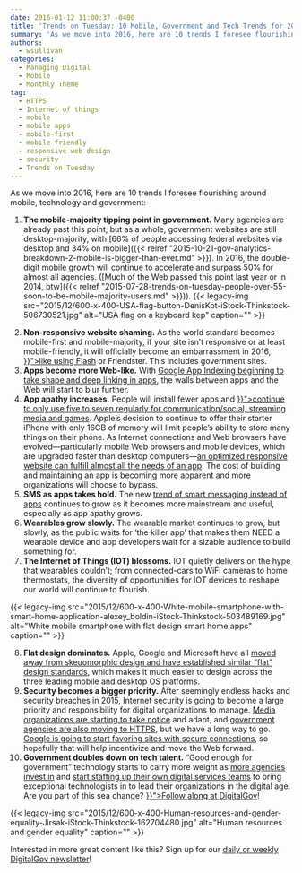 ```yaml
---
date: 2016-01-12 11:00:37 -0400
title: 'Trends on Tuesday: 10 Mobile, Government and Tech Trends for 2016'
summary: 'As we move into 2016, here are 10 trends I foresee flourishing around mobile, technology and government: The mobile-majority tipping point in government. Many agencies are already past this point, but as a whole, government websites are still desktop-majority, with 66% of people accessing federal websites via desktop and 34% on mobile. In 2016, the double-digit mobile'
authors:
  - wsullivan
categories:
  - Managing Digital
  - Mobile
  - Monthly Theme
tag:
  - HTTPS
  - Internet of things
  - mobile
  - mobile apps
  - mobile-first
  - mobile-friendly
  - responsive web design
  - security
  - Trends on Tuesday
---
```


As we move into 2016, here are 10 trends I foresee flourishing around mobile, technology and government:

  1. **The mobile-majority tipping point in government.** Many agencies are already past this point, but as a whole, government websites are still desktop-majority, with [66% of people accessing federal websites via desktop and 34% on mobile]({{< relref "2015-10-21-gov-analytics-breakdown-2-mobile-is-bigger-than-ever.md" >}}). In 2016, the double-digit mobile growth will continue to accelerate and surpass 50% for almost all agencies. ([Much of the Web passed this point last year or in 2014, btw]({{< relref "2015-07-28-trends-on-tuesday-people-over-55-soon-to-be-mobile-majority-users.md" >}})). {{< legacy-img src="2015/12/600-x-400-USA-flag-button-DenisKot-iStock-Thinkstock-506730521.jpg" alt="USA flag on a keyboard kep" caption="" >}} 

<ol start="2" type="1">
  <li>
    <b>Non-responsive website shaming.</b> As the world standard becomes mobile-first and mobile-majority, if your site isn’t responsive or at least mobile-friendly, it will officially become an embarrassment in 2016, <a href="{{< relref "2015-12-08-trends-on-tuesday-adobe-moves-beyond-flash.md" >}}">like using Flash</a> or Friendster. This includes government sites.
  </li>
  <li>
    <b>Apps become more Web-like.</b> With <a href="http://www.webpronews.com/google-updates-app-indexing-docs-2015-12/">Google App Indexing beginning to take shape and deep linking in apps</a>, the walls between apps and the Web will start to blur further.
  </li>
  <li>
    <b>App apathy increases.</b> People will install fewer apps and <a href="{{< relref "2015-10-27-trends-on-tuesday-users-spend-most-of-their-time-in-social-apps.md" >}}">continue to only use five to seven regularly for communication/social, streaming media and games</a>. Apple’s decision to continue to offer their starter iPhone with only 16GB of memory will limit people’s ability to store many things on their phone. As Internet connections and Web browsers have evolved—particularly mobile Web browsers and mobile devices, which are upgraded faster than desktop computers—<a href="https://medium.com/inside-birdly/why-you-shouldn-t-bother-creating-a-mobile-app-328af62fe0e5#.1r1l50in3">an optimized responsive website can fulfill almost all the needs of an app</a>. The cost of building and maintaining an app is becoming more apparent and more organizations will choose to bypass.
  </li>
  <li>
    <b>SMS as apps takes hold.</b> The new <a href="https://www.producthunt.com/@thinker/collections/sms-text-assistant-services">trend of smart messaging instead of apps</a> continues to grow as it becomes more mainstream and useful, especially as app apathy grows.
  </li>
  <li>
    <b>Wearables grow slowly.</b> The wearable market continues to grow, but slowly, as the public waits for ‘the killer app’ that makes them NEED a wearable device and app developers wait for a sizable audience to build something for.
  </li>
  <li>
    <b>The Internet of Things (IOT) blossoms.</b> IOT quietly delivers on the hype that wearables couldn’t; from connected-cars to WiFi cameras to home thermostats, the diversity of opportunities for IOT devices to reshape our world will continue to flourish.
  </li>
</ol> {{< legacy-img src="2015/12/600-x-400-White-mobile-smartphone-with-smart-home-application-alexey_boldin-iStock-Thinkstock-503489169.jpg" alt="White mobile smartphone with flat design smart home apps" caption="" >}} 

<ol start="8" type="1">
  <li>
    <b>Flat design dominates.</b> Apple, Google and Microsoft have all <a href="http://www.innovation-series.com/2013/09/24/apple-ios-7-evolves-to-flat-design-merging-with-developing-mobile-industry-interface-standards/">moved away from skeuomorphic design and have established similar “flat” design standards</a>, which makes it much easier to design across the three leading mobile and desktop OS platforms.
  </li>
  <li>
    <b>Security becomes a bigger priority.</b> After seemingly endless hacks and security breaches in 2015, Internet security is going to become a large priority and responsibility for digital organizations to manage. <a href="https://developer.washingtonpost.com/pb/blog/post/2015/12/10/moving-the-washington-post-to-https/">Media organizations are starting to take notice</a> and adapt, and <a href="https://pulse.cio.gov/https/domains/">government agencies are also moving to HTTPS</a>, but we have a long way to go. <a href="http://thenextweb.com/google/2015/12/17/unsecured-websites-are-about-to-get-hammered-in-googles-search-ranking/">Google is going to start favoring sites with secure connections</a>, so hopefully that will help incentivize and move the Web forward.
  </li>
  <li>
    <b>Government doubles down on tech talent.</b> “Good enough for government” technology starts to carry more weight as <a href="http://fedscoop.com/epa-to-grow-digital-services-with-godbout-at-helm">more agencies invest in</a> and <a href="https://fcw.com/articles/2015/04/10/digital-services-budgets.aspx">start staffing up their own digital services teams</a> to bring exceptional technologists in to lead their organizations in the digital age. Are you part of this sea change? <a href="{{< link "index.html" >}}">Follow along at DigitalGov</a>!
  </li>
</ol> {{< legacy-img src="2015/12/600-x-400-Human-resources-and-gender-equality-Jirsak-iStock-Thinkstock-162704480.jpg" alt="Human resources and gender equality" caption="" >}} 

Interested in more great content like this? Sign up for our [daily or weekly DigitalGov newsletter](https://public.govdelivery.com/accounts/USHOWTO/subscriber/new)!